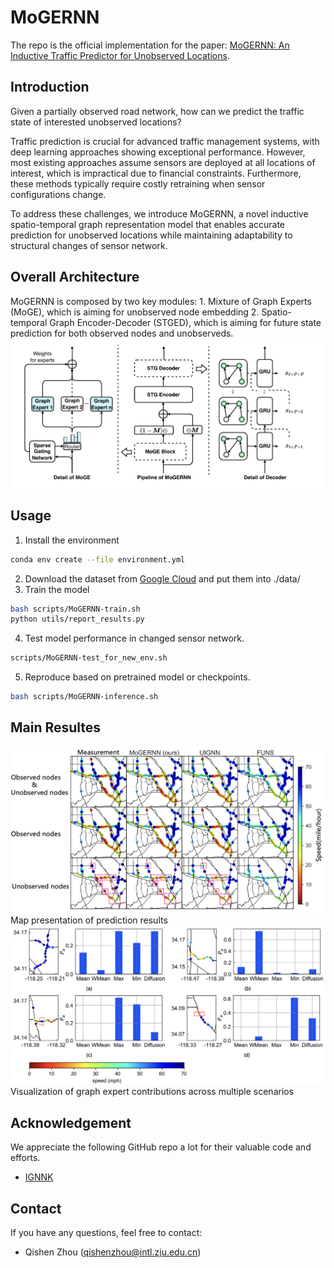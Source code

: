 # MoGERNN
The repo is the official implementation for the paper: [MoGERNN: An Inductive Traffic Predictor for Unobserved Locations](https://arxiv.org/abs/2501.12281).

## Introduction

Given a partially observed road network, how can we predict the traffic state of interested unobserved locations? 

Traffic prediction is crucial for advanced traffic management systems, with deep learning approaches showing exceptional performance. However, most existing approaches assume sensors are deployed at all locations of interest, which is impractical due to financial constraints. Furthermore, these methods typically require costly retraining when sensor configurations change. 

To address these challenges, we introduce MoGERNN, a novel inductive spatio-temporal graph representation model that enables accurate prediction for unobserved locations while maintaining adaptability to structural changes of sensor network. 

## Overall Architecture
MoGERNN is composed by two key modules: 1. Mixture of Graph Experts (MoGE), which is aiming for unobserved node embedding 2. Spatio-temporal Graph Encoder-Decoder (STGED), which is aiming for future state prediction for both observed nodes and unobserveds.
![MoGERNN](images/MoGERNN.png)

## Usage
1. Install the environment
```sh
conda env create --file environment.yml
```
2. Download the dataset from [Google Cloud](https://drive.google.com/file/d/1VCPGVljJzdBTfhardAiOZNimxGDXiOiw/view?usp=sharing) and put them into ./data/
3. Train the model
```sh
bash scripts/MoGERNN-train.sh
python utils/report_results.py
```
4. Test model performance in changed sensor network.
```sh
scripts/MoGERNN-test_for_new_env.sh
```
5. Reproduce based on pretrained model or checkpoints.
```sh 
bash scripts/MoGERNN-inference.sh
```
## Main Resultes
![](images/map-results-mogernn.png)
Map presentation of prediction results
![](images/ModelAnalysis.png)
Visualization of graph expert contributions across multiple scenarios

## Acknowledgement
We appreciate the following GitHub repo a lot for their valuable code and efforts.
- [IGNNK](https://github.com/Kaimaoge/IGNNK)
## Contact
If you have any questions, feel free to contact:
- Qishen Zhou (qishenzhou@intl.zju.edu.cn)
